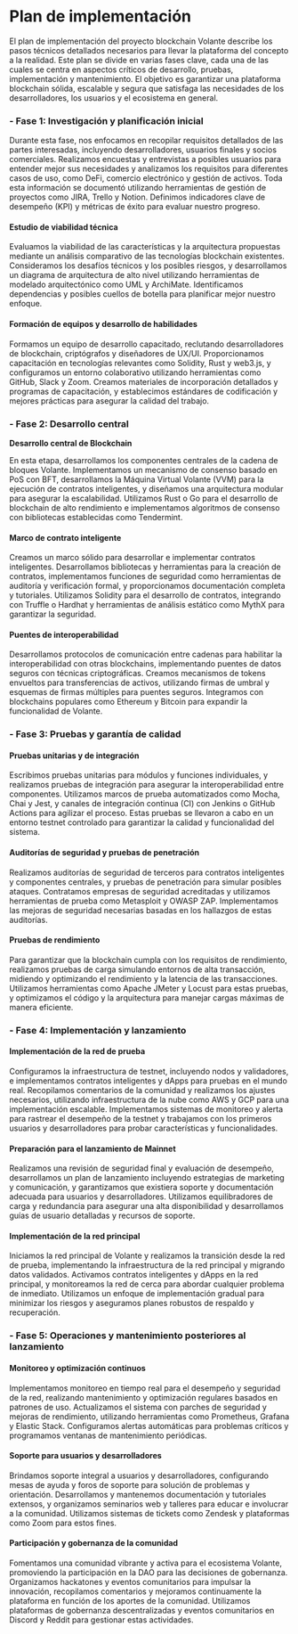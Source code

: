 # Plan de implementación

El plan de implementación del proyecto blockchain Volante describe los pasos técnicos detallados necesarios para llevar la plataforma del concepto a la realidad. Este plan se divide en varias fases clave, cada una de las cuales se centra en aspectos críticos de desarrollo, pruebas, implementación y mantenimiento. El objetivo es garantizar una plataforma blockchain sólida, escalable y segura que satisfaga las necesidades de los desarrolladores, los usuarios y el ecosistema en general.

### - Fase 1: Investigación y planificación inicial

Durante esta fase, nos enfocamos en recopilar requisitos detallados de las partes interesadas, incluyendo desarrolladores, usuarios finales y socios comerciales. Realizamos encuestas y entrevistas a posibles usuarios para entender mejor sus necesidades y analizamos los requisitos para diferentes casos de uso, como DeFi, comercio electrónico y gestión de activos. Toda esta información se documentó utilizando herramientas de gestión de proyectos como JIRA, Trello y Notion. Definimos indicadores clave de desempeño (KPI) y métricas de éxito para evaluar nuestro progreso.

#### **Estudio de viabilidad técnica**

Evaluamos la viabilidad de las características y la arquitectura propuestas mediante un análisis comparativo de las tecnologías blockchain existentes. Consideramos los desafíos técnicos y los posibles riesgos, y desarrollamos un diagrama de arquitectura de alto nivel utilizando herramientas de modelado arquitectónico como UML y ArchiMate. Identificamos dependencias y posibles cuellos de botella para planificar mejor nuestro enfoque.

#### **Formación de equipos y desarrollo de habilidades**

Formamos un equipo de desarrollo capacitado, reclutando desarrolladores de blockchain, criptógrafos y diseñadores de UX/UI. Proporcionamos capacitación en tecnologías relevantes como Solidity, Rust y web3.js, y configuramos un entorno colaborativo utilizando herramientas como GitHub, Slack y Zoom. Creamos materiales de incorporación detallados y programas de capacitación, y establecimos estándares de codificación y mejores prácticas para asegurar la calidad del trabajo.

### - Fase 2: Desarrollo central

**Desarrollo central de Blockchain**

En esta etapa, desarrollamos los componentes centrales de la cadena de bloques Volante. Implementamos un mecanismo de consenso basado en PoS con BFT, desarrollamos la Máquina Virtual Volante (VVM) para la ejecución de contratos inteligentes, y diseñamos una arquitectura modular para asegurar la escalabilidad. Utilizamos Rust o Go para el desarrollo de blockchain de alto rendimiento e implementamos algoritmos de consenso con bibliotecas establecidas como Tendermint.

#### **Marco de contrato inteligente**

Creamos un marco sólido para desarrollar e implementar contratos inteligentes. Desarrollamos bibliotecas y herramientas para la creación de contratos, implementamos funciones de seguridad como herramientas de auditoría y verificación formal, y proporcionamos documentación completa y tutoriales. Utilizamos Solidity para el desarrollo de contratos, integrando con Truffle o Hardhat y herramientas de análisis estático como MythX para garantizar la seguridad.

#### **Puentes de interoperabilidad**

Desarrollamos protocolos de comunicación entre cadenas para habilitar la interoperabilidad con otras blockchains, implementando puentes de datos seguros con técnicas criptográficas. Creamos mecanismos de tokens envueltos para transferencias de activos, utilizando firmas de umbral y esquemas de firmas múltiples para puentes seguros. Integramos con blockchains populares como Ethereum y Bitcoin para expandir la funcionalidad de Volante.

### - Fase 3: Pruebas y garantía de calidad

#### **Pruebas unitarias y de integración**

Escribimos pruebas unitarias para módulos y funciones individuales, y realizamos pruebas de integración para asegurar la interoperabilidad entre componentes. Utilizamos marcos de prueba automatizados como Mocha, Chai y Jest, y canales de integración continua (CI) con Jenkins o GitHub Actions para agilizar el proceso. Estas pruebas se llevaron a cabo en un entorno testnet controlado para garantizar la calidad y funcionalidad del sistema.

#### **Auditorías de seguridad y pruebas de penetración**

Realizamos auditorías de seguridad de terceros para contratos inteligentes y componentes centrales, y pruebas de penetración para simular posibles ataques. Contratamos empresas de seguridad acreditadas y utilizamos herramientas de prueba como Metasploit y OWASP ZAP. Implementamos las mejoras de seguridad necesarias basadas en los hallazgos de estas auditorías.

#### **Pruebas de rendimiento**

Para garantizar que la blockchain cumpla con los requisitos de rendimiento, realizamos pruebas de carga simulando entornos de alta transacción, midiendo y optimizando el rendimiento y la latencia de las transacciones. Utilizamos herramientas como Apache JMeter y Locust para estas pruebas, y optimizamos el código y la arquitectura para manejar cargas máximas de manera eficiente.

### - Fase 4: Implementación y lanzamiento

#### **Implementación de la red de prueba**

Configuramos la infraestructura de testnet, incluyendo nodos y validadores, e implementamos contratos inteligentes y dApps para pruebas en el mundo real. Recopilamos comentarios de la comunidad y realizamos los ajustes necesarios, utilizando infraestructura de la nube como AWS y GCP para una implementación escalable. Implementamos sistemas de monitoreo y alerta para rastrear el desempeño de la testnet y trabajamos con los primeros usuarios y desarrolladores para probar características y funcionalidades.

#### **Preparación para el lanzamiento de Mainnet**

Realizamos una revisión de seguridad final y evaluación de desempeño, desarrollamos un plan de lanzamiento incluyendo estrategias de marketing y comunicación, y garantizamos que existiera soporte y documentación adecuada para usuarios y desarrolladores. Utilizamos equilibradores de carga y redundancia para asegurar una alta disponibilidad y desarrollamos guías de usuario detalladas y recursos de soporte.

#### **Implementación de la red principal**

Iniciamos la red principal de Volante y realizamos la transición desde la red de prueba, implementando la infraestructura de la red principal y migrando datos validados. Activamos contratos inteligentes y dApps en la red principal, y monitoreamos la red de cerca para abordar cualquier problema de inmediato. Utilizamos un enfoque de implementación gradual para minimizar los riesgos y aseguramos planes robustos de respaldo y recuperación.

### - Fase 5: Operaciones y mantenimiento posteriores al lanzamiento

#### **Monitoreo y optimización continuos**

Implementamos monitoreo en tiempo real para el desempeño y seguridad de la red, realizando mantenimiento y optimización regulares basados en patrones de uso. Actualizamos el sistema con parches de seguridad y mejoras de rendimiento, utilizando herramientas como Prometheus, Grafana y Elastic Stack. Configuramos alertas automáticas para problemas críticos y programamos ventanas de mantenimiento periódicas.

#### **Soporte para usuarios y desarrolladores**

Brindamos soporte integral a usuarios y desarrolladores, configurando mesas de ayuda y foros de soporte para solución de problemas y orientación. Desarrollamos y mantenemos documentación y tutoriales extensos, y organizamos seminarios web y talleres para educar e involucrar a la comunidad. Utilizamos sistemas de tickets como Zendesk y plataformas como Zoom para estos fines.

#### **Participación y gobernanza de la comunidad**

Fomentamos una comunidad vibrante y activa para el ecosistema Volante, promoviendo la participación en la DAO para las decisiones de gobernanza. Organizamos hackatones y eventos comunitarios para impulsar la innovación, recopilamos comentarios y mejoramos continuamente la plataforma en función de los aportes de la comunidad. Utilizamos plataformas de gobernanza descentralizadas y eventos comunitarios en Discord y Reddit para gestionar estas actividades.

###
